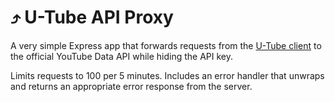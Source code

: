 # ⤴️  U-Tube API Proxy

A very simple Express app that forwards requests from the [U-Tube client](https://www.github.com/orrsteinberg/u-tube) to the official YouTube Data API while hiding the API key.

Limits requests to 100 per 5 minutes.
Includes an error handler that unwraps and returns an appropriate error response from the server.

